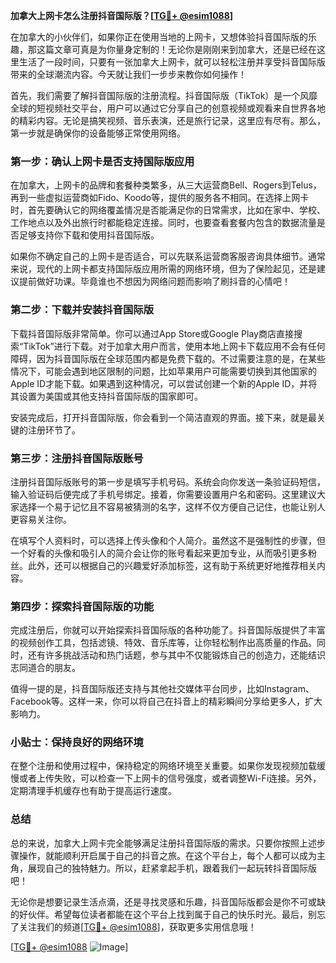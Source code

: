 **加拿大上网卡怎么注册抖音国际版？[[TG💪+ @esim1088](https://t.me/s/esim1088)]**

在加拿大的小伙伴们，如果你正在使用当地的上网卡，又想体验抖音国际版的乐趣，那这篇文章可真是为你量身定制的！无论你是刚刚来到加拿大，还是已经在这里生活了一段时间，只要有一张加拿大上网卡，就可以轻松注册并享受抖音国际版带来的全球潮流内容。今天就让我们一步步来教你如何操作！

首先，我们需要了解抖音国际版的注册流程。抖音国际版（TikTok）是一个风靡全球的短视频社交平台，用户可以通过它分享自己的创意视频或观看来自世界各地的精彩内容。无论是搞笑视频、音乐表演，还是旅行记录，这里应有尽有。那么，第一步就是确保你的设备能够正常使用网络。

### 第一步：确认上网卡是否支持国际版应用

在加拿大，上网卡的品牌和套餐种类繁多，从三大运营商Bell、Rogers到Telus，再到一些虚拟运营商如Fido、Koodo等，提供的服务各不相同。在选择上网卡时，首先要确认它的网络覆盖情况是否能满足你的日常需求，比如在家中、学校、工作地点以及外出旅行时都能稳定连接。同时，也要查看套餐内包含的数据流量是否足够支持你下载和使用抖音国际版。

如果你不确定自己的上网卡是否适合，可以先联系运营商客服咨询具体细节。通常来说，现代的上网卡都支持国际版应用所需的网络环境，但为了保险起见，还是建议提前做好功课。毕竟谁也不想因为网络问题而影响了刷抖音的心情吧！

### 第二步：下载并安装抖音国际版

下载抖音国际版非常简单。你可以通过App Store或Google Play商店直接搜索“TikTok”进行下载。对于加拿大用户而言，使用本地上网卡下载应用不会有任何障碍，因为抖音国际版在全球范围内都是免费下载的。不过需要注意的是，在某些情况下，可能会遇到地区限制的问题，比如苹果用户可能需要切换到其他国家的Apple ID才能下载。如果遇到这种情况，可以尝试创建一个新的Apple ID，并将其设置为美国或其他支持抖音国际版的国家即可。

安装完成后，打开抖音国际版，你会看到一个简洁直观的界面。接下来，就是最关键的注册环节了。

### 第三步：注册抖音国际版账号

注册抖音国际版账号的第一步是填写手机号码。系统会向你发送一条验证码短信，输入验证码后便完成了手机号绑定。接着，你需要设置用户名和密码。这里建议大家选择一个易于记忆且不容易被猜测的名字，这样不仅方便自己记住，也能让别人更容易关注你。

在填写个人资料时，可以选择上传头像和个人简介。虽然这不是强制性的步骤，但一个好看的头像和吸引人的简介会让你的账号看起来更加专业，从而吸引更多粉丝。此外，还可以根据自己的兴趣爱好添加标签，这有助于系统更好地推荐相关内容。

### 第四步：探索抖音国际版的功能

完成注册后，你就可以开始探索抖音国际版的各种功能了。抖音国际版提供了丰富的视频创作工具，包括滤镜、特效、音乐库等，让你轻松制作出高质量的作品。同时，还有许多挑战活动和热门话题，参与其中不仅能锻炼自己的创造力，还能结识志同道合的朋友。

值得一提的是，抖音国际版还支持与其他社交媒体平台同步，比如Instagram、Facebook等。这样一来，你可以将自己在抖音上的精彩瞬间分享给更多人，扩大影响力。

### 小贴士：保持良好的网络环境

在整个注册和使用过程中，保持稳定的网络环境至关重要。如果你发现视频加载缓慢或者上传失败，可以检查一下上网卡的信号强度，或者调整Wi-Fi连接。另外，定期清理手机缓存也有助于提高运行速度。

### 总结

总的来说，加拿大上网卡完全能够满足注册抖音国际版的需求。只要你按照上述步骤操作，就能顺利开启属于自己的抖音之旅。在这个平台上，每个人都可以成为主角，展现自己的独特魅力。所以，赶紧拿起手机，跟着我们一起玩转抖音国际版吧！

无论你是想要记录生活点滴，还是寻找灵感和乐趣，抖音国际版都会是你不可或缺的好伙伴。希望每位读者都能在这个平台上找到属于自己的快乐时光。最后，别忘了关注我们的频道[[TG💪+ @esim1088](https://t.me/s/esim1088)]，获取更多实用信息哦！

[[TG💪+ @esim1088](https://t.me/s/esim1088) ![Image](https://i.postimg.cc/4NQfJmqS/Snipaste-2025-05-13-00-14-12.png)]